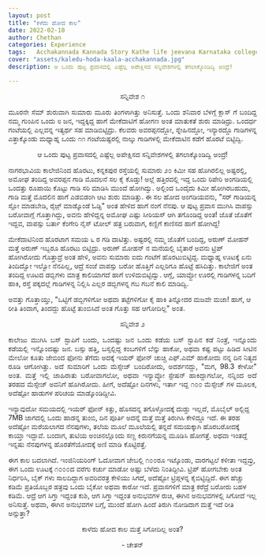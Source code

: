 ```yaml
---
layout: post
title: "ಕಳೆದು ಹೋದ ಕಾಲ"
date: 2022-02-10
author: Chethan
categories: Experience
tags:	Acchakannada Kannada Story Kathe life jeevana Karnataka college kannadastory
cover: "assets/kaledu-hoda-kaala-acchakannada.jpg"
description: ಆ ಒಂದು ಪುಟ್ಟ ಪ್ರವಾಸದಲ್ಲಿ ಎಷ್ಟೆಲ್ಲ ಅಪೇಕ್ಷಿಸದ ಸನ್ನಿವೇಶಗಳಲ್ಲಿ ತಗಲಾಕ್ಕೊಂಡಿದ್ವಿ ಅಂದ್ರೆ!

---
```


<p align ="center"> ಸನ್ನಿವೇಶ ೧ </p>

<p align = "justify" > ಮೂರನೇ ಸೆಮ್ ಶುರುವಾಗಿ ಸುಮಾರು ಮೂರು ತಿಂಗಳಾಗಿತ್ತು ಅನಿಸುತ್ತೆ. ಒಂದು ಶನಿವಾರ ಬೆಳಗ್ಗೆ ಕ್ಲಾಸ್ ಗೆ ಬಂದಿದ್ದ ನಮ್ಮ ಗುಂಪಿನ ಒಂದು ೮ ಜನ, ಇದ್ದಕ್ಕಿದ್ದ ಹಾಗೆ ಮೇಕೆದಾಟಿಗೆ ಹೋಗಣ ಅಂತ ಮಾತುಕತೆ ಶುರು ಮಾಡಿದ್ರು. 
ಒಂದರ್ಧ ಗಂಟೆಯಲ್ಲಿ ಎಲ್ಲವನ್ನ ಇತ್ಯರ್ಥ ಸಹ ಮಾಡಿಬಿಟ್ಟಿದ್ರು. ಕೆಲವರು ಅವರಪ್ಪನದ್ದೋ, ಸ್ನೇಹಿನದ್ದೋ, ಇನ್ಯಾರದ್ದೊ ಗಾಡಿಗಳನ್ನ ಎತ್ತಾಕ್ಕೊಂಡು ಮಧ್ಯಾಹ್ನ ಒಂದು ೧೧ ಗಂಟೆಯಷ್ಟರಲ್ಲಿ ನಾಲ್ಕು ಗಾಡಿಗಳಲ್ಲಿ ಮೇಕೆದಾಟಿನ ಕಡೆಗೆ ಹೊರಟೆ ಬಿಟ್ಟಿದ್ವಿ.


<p align ="center"> ಆ ಒಂದು ಪುಟ್ಟ ಪ್ರವಾಸದಲ್ಲಿ ಎಷ್ಟೆಲ್ಲ ಅಪೇಕ್ಷಿಸದ ಸನ್ನಿವೇಶಗಳಲ್ಲಿ ತಗಲಾಕ್ಕೊಂಡಿದ್ವಿ ಅಂದ್ರೆ! </p>

ನಾಗರಭಾವಿಯ ಕಾಲೇಜಿನಿಂದ ಹೊರಟು, ಕನ್ನಕಪುರ ರಸ್ತೆಯಲ್ಲಿ ಸುಮಾರು ೨೦ ಕಿಮೀ ಸಹ ಹೊಗಿರಲಿಲ್ಲ ಅಷ್ಟರಲ್ಲಿ, ಅಮೋಘ ತಂದಿದ್ದ ಅವರಪ್ಪನ ಗಾಡಿ ಮೊದಲನೆ ಸಲ ಕೈ ಕೊಡ್ತು! ಅಲ್ಲೆ ಹತ್ತಿರದಲ್ಲಿ ಇದ್ದ ಒಂದು ರಿಪೇರಿ ಅಂಗಡಿಯಲ್ಲಿ ಒಂದತ್ತು ರೂಪಾಯಿ ಕೊಟ್ಟು ಗಾಡಿ ಸರಿ ಮಾಡಿಸಿ ಮುಂದೆ ಹೋಗಿದ್ವು. ಅಲ್ಲಿಂದ ಒಂದೈದು ಕಿಮೀ  ಹೋಗಿರಬಹುದು, ಗಾಡಿ ಮತ್ತೆ ಮೊದಲಿನ ಹಾಗೆ ಎಡಬಿಡಂಗಿ ಆಟ ಶುರು ಮಾಡಿತ್ತು. ಈ ಸಲ ಹೋದ ಅಂಗಡಿಯವನು, "ಸರ್ ಗಾಡಿಯನ್ನ ಸ್ಲೋ ಮಾಡಬೇಡಿ, ರೈಜ಼್ ಮಾಡ್ಕೊಂಡೆ ಓಡ್ಸಿ" ಅಂತ ಹೇಳಿದ ಹಾಗೆ ನಂಗೆ ನೆನಪು. ಆ ಪುಟ್ಟ ಪ್ರವಾಸ ಮುಗಿಸಿ ವಾಪಸ್ಸು ಬರೋವಾಗ್ಲೆ ಗೊತ್ತಾಗಿದ್ದು, ಅವನು ಹೇಳಿದ್ದನ್ನ ಅಮೋಘ ಎಷ್ಟು ಸೀರಿಯಸ್ ಆಗಿ ತಗೊಂಡಿದ್ದ ಅಂತ! ಜೊತೆ ಜೊತೆಗೆ ಇದ್ದವ, ವಾಪಸ್ಸು ಬರ್ತಾ ಕೆಂಗೇರಿ ನೈಸ್ ಟೋಲ್ ಹತ್ರ ಬರುವಾಗ, ಕಣ್ಣಿಗೆ ಕಾಣಿಸದ ಹಾಗೆ ಹೋಗಿದ್ದ!

ಮೇಕೆದಾಟಿನಿಂದ ಹೊರಟಾಗ ಸಮಯ ೬ ರ ಗಡಿ ದಾಟಿತ್ತು. ಅಷ್ಟರಲ್ಲಿ ನಮ್ಮ ಜೊತೆಗೆ ಬಂದಿದ್ದ, ಅರುಣ್ ಮೋಹನ್ ಮತ್ತೆ ಅರುಣ್ ಇಬ್ಬರೂ ಹೊರಟು ಬಿಟ್ಟಿದ್ರು. ಅರುಣ್ ಮೋಹನ್ ನ ಮನೆಯಲ್ಲಿ ಬೈತಾರೆ ಅವನು ಟ್ರಿಪ್ ಹೋಗಿರೋದು ಗೊತ್ತಾದ್ರೆ ಅಂತ ಹೇಳಿ, ಅವನು ಸುಮಾರು ಐದು ಗಂಟೆಗೆ ಹೊರಟುಬಿಟ್ಟಿದ್ದ. ಮಧ್ಯಾಹ್ನ ಊಟಕ್ಕೆ ಏನು ತಿಂದಿದ್ವೋ ಇಲ್ವೋ ನೆನಪಿಲ್ಲ, ಆದ್ರೆ ಸಂಜೆ ವಾಪಸ್ಸು ಬರೋ ಹೊತ್ತಿಗೆ ಎಲ್ಲರಿಗೂ ಹೊಟ್ಟೆ ಹಸಿದಿತ್ತು. ಕಾಲೇಜಿಗೆ ಅಂತ ತಂದಿದ್ದ ಊಟದ ಡಬ್ಬಿಗಳು ಮಾತ್ರ ಕಾಲಿಯಾಗದೆ ಹಾಗೆ ಉಳಿದುಬಿಟ್ಟಿದ್ವು. ಆಗ್ಲೆ, ಯಾವ್ದೋ ಊರಲ್ಲಿ ಗಾಡಿಗಳನ್ನ ಬದಿಗೆ ಹಾಕಿ, ರಸ್ತೆ ಪಕ್ಕದಲ್ಲೆ ಗಾಡಿಗಳನ್ನ ನಿಲ್ಲಿಸಿ ಎಲ್ಲರ ಡಬ್ಬಿಗಳನ್ನ  ಗಬ ಗಬನೆ ಕಾಲಿ ಮಾಡಿದ್ವಿ.

ಅವತ್ತು ಗೊತ್ತಾಯ್ತು, "ಒಟ್ಟಿಗೆ ಡಬ್ಬಿಗಳಿಗೋ ಅಥವಾ ತಟ್ಟೆಗಳಿಗೋ ಕೈ ಹಾಕಿ ತಿನ್ನೋದರ ಮಜವೇ ಮಜಾ! ಹಾಗೆ, ಆ ರೀತಿ ತಿಂದಾಗ, ತಿಂದದ್ದು ಹೊಟ್ಟೆ ತುಂಬಿಸಿದೆ ಅಂತ ಗೊತ್ತು ಸಹ ಆಗೋದಿಲ್ಲ" ಅಂತ. </p>

<p align ="center"> ಸನ್ನಿವೇಶ ೨ </p>
<p align = "justify" > ಕಾಲೇಜು ಮುಗಿಸಿ ಬಸ್ ಸ್ಟಾಪಿಗೆ ಬಂದು, ಒಂದಷ್ಟು ಜನ ಒಂದು ಕಡೆಯ ಬಸ್ ಸ್ಟಾಪಿನ ಕಡೆ ನಿಂತ್ರೆ, ಇನ್ನೊಂದು ಕಡೆಯಲ್ಲಿ  ಇನ್ನೊಂದಷ್ಟು ಜನ. ಬಸ್ಸು ಹತ್ತಿ, ಬಸ್ಸಲ್ಲಿದ್ದ ಕಂಬಗಳಿಗೆ ಬೆನ್ನು ಹಾಕೋ, ಅಥವಾ ಕಷ್ಟ ಪಟ್ಟು ಹಿಡಿದ ಸೀಟಿನ ಮೇಲೋ ಕೂತು ಜೇಬಿಂದ ಫೋನು ತೆಗೆದು ಅದಕ್ಕೆ ಇಯರ್ ಫೋನ್ ಚುಚ್ಚಿ ಎಫ್.ಎಮ್ ಹಾಕೋದು ನನ್ನ ದಿನ ನಿತ್ಯದ ರೂಡಿ ಆಗೋಗಿತ್ತು. ಅದೆ ಸುಮಾರಿಗೆ ಒಂದು ಮೆಸ್ಸೇಜ್ ಬಂದಿರೋದು, ಅದರ್ಶನದ್ದು, "ಮಗ, 98.3 ಕೇಳೋ" ಅಂತ. ಮತ್ತೆ ಇಲ್ಲಿ ಜಾಹಿರಾತು ಬರೋವಾಗಲೋ, ಅಥವಾ ಇನ್ಯಾವ್ದೋ ಸ್ಟೇಷನ್ ಹಾಕಿದ್ದಾಗಲೋ, ನನ್ನಿಂದ ಅದೆ ತರಹದ ಮೆಸ್ಸೇಜ್ ಅವನಿಗೆ ಹೊಗಿರೋದು. ಹೀಗೆ, ಅದೆಷ್ಟೋ ದಿನಗಳು, ಇರ್ತಾ ಇದ್ದ ೧೦೦ ಮೆಸ್ಸೇಜ್ ಗಳ ಮೂಲಕ, ಅದೆಷ್ಟೋ ಹಾಡುಗಳ ಪರಿಚಯ ಮಾಡ್ಕೊಂಡಿದ್ದೀವಿ. 

ಇನ್ಯಾವುದೋ ಸಮಯದಲ್ಲಿ ಇಯರ್ ಫೋನ್ ಕಿತ್ತು, ಹೊಸದನ್ನ ತಗೊಳ್ಳೋದಕ್ಕೆ ದುಡ್ಡು ಇಲ್ಲದೆ, ಮೊಬೈಲ್ ಅಲ್ಲಿದ್ದ 7MB ಜಾಗದಲ್ಲಿ ಒಂದು ಹಾಡನ್ನ ತುಂಬಿ, ದಿನ ಪೂರ್ತಿ ಅದನ್ನೆ ಮತ್ತೆ ಮತ್ತೆ ತಿರುಗಿಸಿ ಕೇಳಿದ್ದೂ ಇದೆ. ಈ ತರಹ ಅದೆಷ್ಟೋ ಮರೆಯಲಾಗದ ನೆನಪುಗಳು, ತಲೆಯ ಮೂಲೆ ಮೂಲೆಯಲ್ಲಿ ತನ್ನದೆ ಸಮಯಕ್ಕಾಗಿ ಹೊರಬರೋದಕ್ಕೆ ಕಾಯ್ತಾ ಇದ್ದಾವೆ. ಬಂದಾಗ, ತುಟಿಯ ಅಂಚಿನಲ್ಲೊಂದು ಸಣ್ಣ ಕಿರುನಗೆಯನ್ನ ಮೂಡಿಸಿ ಹೋಗತ್ತೆ. ಅಥವಾ ಇಂತದ್ದೆ ಇನ್ನಷು ನೆನಪುಗಳನ್ನ ಹೊರತೆಗೆಯೋದಕ್ಕೆ ಅಣಿ ಮಾಡಿ ಕೊಟ್ಟಿರತ್ತೆ. 

ಈಗ ಕಾಲ ಬದಲಾಗಿದೆ. ಇಂಜಿನಿಯರಿಂಗ್ ಓದೋವಾಗ ಜೇಬಲ್ಲಿ ೧೦೦ರೂ ಇಟ್ಕೊಂಡು, ವಾರಗಟ್ಟಲೆ ಕಳೀತಾ ಇದ್ದವ್ರು, ಈಗ ಒಂದು ಊಟಕ್ಕೆ ೧೦೦೦ದ ವರೆಗು ಕರ್ಚು ಮಾಡೋ ಅಷ್ಟು ಬೆಳೆದು ನಿಂತಿದ್ದೀವಿ. ಟ್ರಿಪ್ ಹೋಗಬೇಕು ಅಂತ ನಿರ್ಧರಿಸಿ, ಬೈಕ್ ಗಳು ಸಾಲದಿದ್ದಾಗ ಅವರಿವರತ್ರ ಕೇಳಿಯು ಸಿಗದೆ, ಅದೆಷ್ಟೋ ಟ್ರಿಪ್ಗಳನ್ನ ಕೈಬಿಟ್ಟಿದ್ದಿದೆ. ಈಗ ಹೆಚ್ಚು ಕಡಿಮೆ ಪ್ರತಿಯೊಬ್ಬರ ಹತ್ರವು ಒಂದು ಬೈಕೋ ಅಥವಾ ಕಾರೋ ಇದೆ. ಪ್ರವಾಸಗಳಿಗೆ ಮಾತ್ರ ಕರೆದ್ರೆ ಬರೋರು ಬಹಳ ಕಡಿಮೆ. ಆದ್ರೆ ಆಗ ಸಿಗ್ತಾ ಇದ್ದಂತ ಕುಶಿ, ಆಗ ಸಿಗ್ತಾ ಇದ್ದಂತ ಅನುಭವಗಳ ರುಚಿ, ಈಗಿನ ಅನುಭವಗಳಲ್ಲಿ ಸಿಗೋದೆ ಇಲ್ಲ ಅನಿಸುತ್ತೆ. ಅಥವಾ, ಈಗಿನ ಅನುಭವಗಳ ಬಗ್ಗೆ, ಮುಂದೆ ಹೋಗಿ ಹಿಂದೆ ತಿರುಗಿ ನೋಡಿದಾಗ ಮತ್ತೆ ಇದೆ ರೀತಿ ಅನ್ಸುತ್ತಾ? <br>

<p align ="center"> ಕಾಳೆದು ಹೋದ ಕಾಲ ಮತ್ತೆ ಸಿಗೋದಿಲ್ಲ ಅಂತ? </p>

<p align ="center"> - ಚೇತನ್</p>
